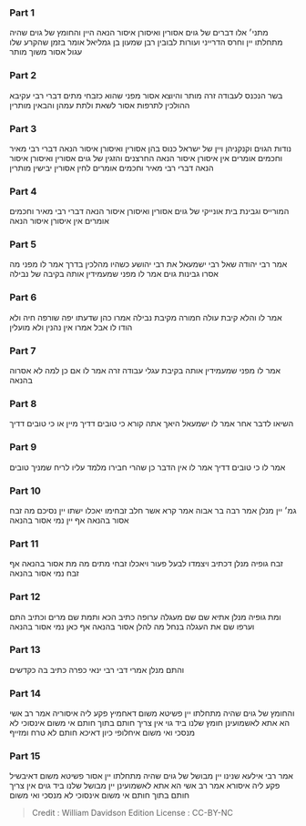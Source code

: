 
### Part 1
מתני׳ אלו דברים של גוים אסורין ואיסורן איסור הנאה היין והחומץ של גוים שהיה מתחלתו יין וחרס הדרייני ועורות לבובין רבן שמעון בן גמליאל אומר בזמן שהקרע שלו עגול אסור משוך מותר

### Part 2
בשר הנכנס לעבודה זרה מותר והיוצא אסור מפני שהוא כזבחי מתים דברי רבי עקיבא ההולכין לתרפות אסור לשאת ולתת עמהן והבאין מותרין

### Part 3
נודות הגוים וקנקניהן ויין של ישראל כנוס בהן אסורין ואיסורן איסור הנאה דברי רבי מאיר וחכמים אומרים אין איסורן איסור הנאה החרצנים והזגין של גוים אסורין ואיסורן איסור הנאה דברי רבי מאיר וחכמים אומרים לחין אסורין יבישין מותרין

### Part 4
המורייס וגבינת בית אונייקי של גוים אסורין ואיסורן איסור הנאה דברי רבי מאיר וחכמים אומרים אין איסורן איסור הנאה

### Part 5
אמר רבי יהודה שאל רבי ישמעאל את רבי יהושע כשהיו מהלכין בדרך אמר לו מפני מה אסרו גבינות גוים אמר לו מפני שמעמידין אותה בקיבה של נבילה

### Part 6
אמר לו והלא קיבת עולה חמורה מקיבת נבילה אמרו כהן שדעתו יפה שורפה חיה ולא הודו לו אבל אמרו אין נהנין ולא מועלין

### Part 7
אמר לו מפני שמעמידין אותה בקיבת עגלי עבודה זרה אמר לו אם כן למה לא אסרוה בהנאה

### Part 8
השיאו לדבר אחר אמר לו ישמעאל היאך אתה קורא כי טובים דדיך מיין או כי טובים דדיך

### Part 9
אמר לו כי טובים דדיך אמר לו אין הדבר כן שהרי חבירו מלמד עליו לריח שמניך טובים

### Part 10
גמ׳ יין מנלן אמר רבה בר אבוה אמר קרא אשר חלב זבחימו יאכלו ישתו יין נסיכם מה זבח אסור בהנאה אף יין נמי אסור בהנאה

### Part 11
זבח גופיה מנלן דכתיב ויצמדו לבעל פעור ויאכלו זבחי מתים מה מת אסור בהנאה אף זבח נמי אסור בהנאה

### Part 12
ומת גופיה מנלן אתיא שם שם מעגלה ערופה כתיב הכא ותמת שם מרים וכתיב התם וערפו שם את העגלה בנחל מה להלן אסור בהנאה אף כאן נמי אסור בהנאה

### Part 13
והתם מנלן אמרי דבי רבי ינאי כפרה כתיב בה כקדשים

### Part 14
והחומץ של גוים שהיה מתחלתו יין פשיטא משום דאחמיץ פקע ליה איסוריה אמר רב אשי הא אתא לאשמועינן חומץ שלנו ביד גוי אין צריך חותם בתוך חותם אי משום אינסוכי לא מנסכי ואי משום איחלופי כיון דאיכא חותם לא טרח ומזייף

### Part 15
אמר רבי אילעא שנינו יין מבושל של גוים שהיה מתחלתו יין אסור פשיטא משום דאיבשיל פקע ליה איסורא אמר רב אשי הא אתא לאשמועינן יין מבושל שלנו ביד גוים אין צריך חותם בתוך חותם אי משום אינסוכי לא מנסכי ואי משום

>Credit : William Davidson Edition
>License : CC-BY-NC